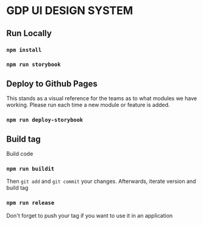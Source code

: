 # GDP UI DESIGN SYSTEM

## Run Locally
### `npm install`
### `npm run storybook`

## Deploy to Github Pages
This stands as a visual reference for the teams as to what modules we have working.
Please run each time a new module or feature is added.
### `npm run deploy-storybook`

## Build tag
Build code
### `npm run buildit`
Then ```git add``` and ```git commit``` your changes.
Afterwards, iterate version and build tag
### `npm run release`
Don't forget to push your tag if you want to use it in an application
